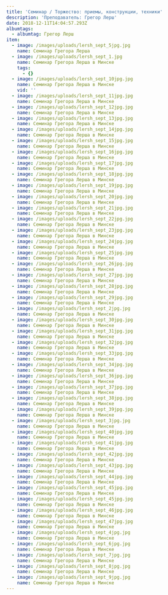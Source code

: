 ```yaml
---
title: 'Семинар / Торжество: приемы, конструкции, техники'
description: 'Преподаватель: Грегор Лерш'
date: 2018-12-11T14:04:57.293Z
albumtags:
  - albumtag: Грегор Лерш
item:
  - image: /images/uploads/lersh_sept_5jpg.jpg
    name: Семинар Грегора Лерша
  - image: /images/uploads/lersh_sept_1.jpg
    name: Семинар Грегора Лерша в Минске
    tags:
      - {}
  - image: /images/uploads/lersh_sept_10jpg.jpg
    name: Семинар Грегора Лерша в Минске
    vid: ''
  - image: /images/uploads/lersh_sept_11jpg.jpg
    name: Семинар Грегора Лерша в Минске
  - image: /images/uploads/lersh_sept_12jpg.jpg
    name: Семинар Грегора Лерша в Минске
  - image: /images/uploads/lersh_sept_13jpg.jpg
    name: Семинар Грегора Лерша в Минске
  - image: /images/uploads/lersh_sept_14jpg.jpg
    name: Семинар Грегора Лерша в Минске
  - image: /images/uploads/lersh_sept_15jpg.jpg
    name: Семинар Грегора Лерша в Минске
  - image: /images/uploads/lersh_sept_16jpg.jpg
    name: Семинар Грегора Лерша в Минске
  - image: /images/uploads/lersh_sept_17jpg.jpg
    name: Семинар Грегора Лерша в Минске
  - image: /images/uploads/lersh_sept_18jpg.jpg
    name: Семинар Грегора Лерша в Минске
  - image: /images/uploads/lersh_sept_19jpg.jpg
    name: Семинар Грегора Лерша в Минске
  - image: /images/uploads/lersh_sept_20jpg.jpg
    name: Семинар Грегора Лерша в Минске
  - image: /images/uploads/lersh_sept_21jpg.jpg
    name: Семинар Грегора Лерша в Минске
  - image: /images/uploads/lersh_sept_22jpg.jpg
    name: Семинар Грегора Лерша в Минске
  - image: /images/uploads/lersh_sept_23jpg.jpg
    name: Семинар Грегора Лерша в Минске
  - image: /images/uploads/lersh_sept_24jpg.jpg
    name: Семинар Грегора Лерша в Минске
  - image: /images/uploads/lersh_sept_25jpg.jpg
    name: Семинар Грегора Лерша в Минске
  - image: /images/uploads/lersh_sept_26jpg.jpg
    name: Семинар Грегора Лерша в Минске
  - image: /images/uploads/lersh_sept_27jpg.jpg
    name: Семинар Грегора Лерша в Минске
  - image: /images/uploads/lersh_sept_28jpg.jpg
    name: Семинар Грегора Лерша в Минске
  - image: /images/uploads/lersh_sept_29jpg.jpg
    name: Семинар Грегора Лерша в Минске
  - image: /images/uploads/lersh_sept_2jpg.jpg
    name: Семинар Грегора Лерша в Минске
  - image: /images/uploads/lersh_sept_30jpg.jpg
    name: Семинар Грегора Лерша в Минске
  - image: /images/uploads/lersh_sept_31jpg.jpg
    name: Семинар Грегора Лерша в Минске
  - image: /images/uploads/lersh_sept_32jpg.jpg
    name: Семинар Грегора Лерша в Минске
  - image: /images/uploads/lersh_sept_33jpg.jpg
    name: Семинар Грегора Лерша в Минске
  - image: /images/uploads/lersh_sept_34jpg.jpg
    name: Семинар Грегора Лерша в Минске
  - image: /images/uploads/lersh_sept_36jpg.jpg
    name: Семинар Грегора Лерша в Минске
  - image: /images/uploads/lersh_sept_37jpg.jpg
    name: Семинар Грегора Лерша в Минске
  - image: /images/uploads/lersh_sept_38jpg.jpg
    name: Семинар Грегора Лерша в Минске
  - image: /images/uploads/lersh_sept_39jpg.jpg
    name: Семинар Грегора Лерша в Минске
  - image: /images/uploads/lersh_sept_3jpg.jpg
    name: Семинар Грегора Лерша в Минске
  - image: /images/uploads/lersh_sept_40jpg.jpg
    name: Семинар Грегора Лерша в Минске
  - image: /images/uploads/lersh_sept_41jpg.jpg
    name: Семинар Грегора Лерша в Минске
  - image: /images/uploads/lersh_sept_42jpg.jpg
    name: Семинар Грегора Лерша в Минске
  - image: /images/uploads/lersh_sept_43jpg.jpg
    name: Семинар Грегора Лерша в Минске
  - image: /images/uploads/lersh_sept_44jpg.jpg
    name: Семинар Грегора Лерша в Минске
  - image: /images/uploads/lersh_sept_45jpg.jpg
    name: Семинар Грегора Лерша в Минске
  - image: /images/uploads/lersh_sept_45jpg.jpg
    name: Семинар Грегора Лерша в Минске
  - image: /images/uploads/lersh_sept_46jpg.jpg
    name: Семинар Грегора Лерша в Минске
  - image: /images/uploads/lersh_sept_47jpg.jpg
    name: Семинар Грегора Лерша в Минске
  - image: /images/uploads/lersh_sept_4jpg.jpg
    name: Семинар Грегора Лерша в Минске
  - image: /images/uploads/lersh_sept_6jpg.jpg
    name: Семинар Грегора Лерша в Минске
  - image: /images/uploads/lersh_sept_7jpg.jpg
    name: Семинар Грегора Лерша в Минске
  - image: /images/uploads/lersh_sept_8jpg.jpg
    name: Семинар Грегора Лерша в Минске
  - image: /images/uploads/lersh_sept_9jpg.jpg
    name: Семинар Грегора Лерша в Минске
---
```


